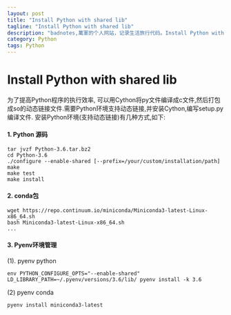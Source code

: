 ```yaml
---
layout: post
title: "Install Python with shared lib"
tagline: "Install Python with shared lib"
description: "badnotes,萬軍的个人网站，记录生活旅行代码。Install Python with shared lib"
category: Python
tags: Python
---
```




Install Python with shared lib
============================



为了提高Python程序的执行效率, 可以用Cython将py文件编译成c文件,然后打包成so的动态链接文件.需要Python环境支持动态链接,并安装Cython,编写setup.py编译文件.
安装Python环境(支持动态链接)有几种方式,如下:

#### 1. Python 源码

```
tar jvzf Python-3.6.tar.bz2
cd Python-3.6
./configure --enable-shared [--prefix=/your/custom/installation/path]
make
make test
make install
```

#### 2. conda包

```
wget https://repo.continuum.io/miniconda/Miniconda3-latest-Linux-x86_64.sh
bash Miniconda3-latest-Linux-x86_64.sh
...
```

#### 3. Pyenv环境管理

(1).  pyenv python
```
env PYTHON_CONFIGURE_OPTS="--enable-shared" 
LD_LIBRARY_PATH=~/.pyenv/versions/3.6/lib/ pyenv install -k 3.6
```

(2) pyenv conda
```
pyenv install miniconda3-latest
```
